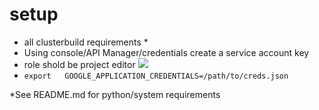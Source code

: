 # setup
*   all clusterbuild requirements *
*   Using console/API Manager/credentials create a service account key
  *  role shold be project editor
![](gce-role.png?raw=true)
*   `export   GOOGLE_APPLICATION_CREDENTIALS=/path/to/creds.json`

*See README.md for python/system requirements
